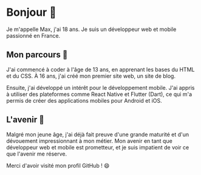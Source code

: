 # Bonjour 👋

Je m'appelle Max, j'ai 18 ans. Je suis un développeur web et mobile passionné en France.

## Mon parcours 🚀

J'ai commencé à coder à l'âge de 13 ans, en apprenant les bases du HTML et du CSS. À 16 ans, j'ai créé mon premier site web, un site de blog.

Ensuite, j'ai développé un intérêt pour le développement mobile. J'ai appris à utiliser des plateformes comme React Native et Flutter (Dart), ce qui m'a permis de créer des applications mobiles pour Android et iOS.

## L'avenir 🔮

Malgré mon jeune âge, j'ai déjà fait preuve d'une grande maturité et d'un dévouement impressionnant à mon métier. Mon avenir en tant que développeur web et mobile est prometteur, et je suis impatient de voir ce que l'avenir me réserve.

Merci d'avoir visité mon profil GitHub ! 😄
